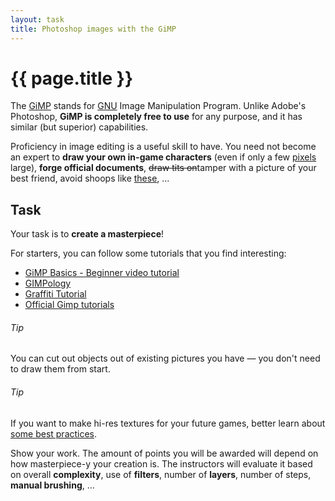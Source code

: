```yaml
---
layout: task
title: Photoshop images with the GiMP
---
```

{{ page.title }}
================

The [GiMP](http://www.gimp.org/) stands for
[GNU](http://www.gnu.org/philosophy/philosophy.html) Image Manipulation Program.
Unlike Adobe's Photoshop, **GiMP is completely free to use** for any purpose, 
and it has similar (but superior) capabilities.

Proficiency in image editing is a useful skill to have.
You need not become an expert to **draw your own in-game characters** (even if only
a few [pixels](http://en.wikipedia.org/wiki/Pixel) large), **forge official
documents**, <s>draw tits on</s>tamper with a picture of your best friend, avoid shoops like
[these](http://knowyourmeme.com/photos/23371-this-looks-shopped), ...

Task
----
Your task is to **create a masterpiece**!

For starters, you can follow some tutorials that you find interesting:

* [GiMP Basics - Beginner video tutorial](http://www.youtube.com/watch?v=8LmW5ndnEqw)
* [GIMPology](http://www.gimpology.com/)
* [Graffiti Tutorial](http://gimp-tutorials.net/Graffiti-Tutorial)
* [Official Gimp tutorials](http://www.gimp.org/tutorials/)

###### Tip ######
You can cut out objects out of existing pictures you have — you don't need to draw them from start.

###### Tip ######
If you want to make hi-res textures for your future games,
better learn about [some best practices](http://www.hourences.com/tutorials-texture-photography/).

Show your work. The amount of points you will be awarded will depend on how
masterpiece-y your creation is. The instructors will evaluate it based on
overall **complexity**, use of **filters**, number of **layers**, number of steps, **manual brushing**, ...
